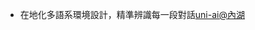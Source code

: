 
- 在地化多語系環境設計，精準辨識每一段對話[uni-ai@內湖](https://uni-ai.ai/2024/08/%E9%95%B7%E5%95%8F%E7%A7%91%E6%8A%80-ai%E6%99%BA%E8%83%BD%E8%AA%9E%E9%9F%B3%E6%9C%83%E8%AD%B0%E7%B4%80%E9%8C%84%E7%B3%BB%E7%B5%B1/)

